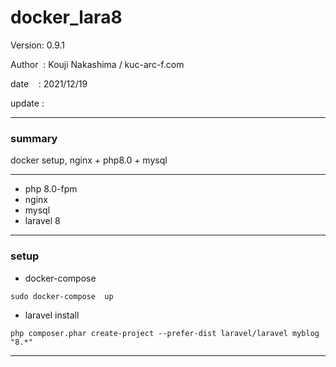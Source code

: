﻿# docker_lara8

 Version: 0.9.1

 Author  : Kouji Nakashima / kuc-arc-f.com

 date    : 2021/12/19
 
 update  :

***

### summary

docker setup, nginx + php8.0 + mysql

***
* php 8.0-fpm
* nginx
* mysql
* laravel 8

***
### setup

* docker-compose
```
sudo docker-compose  up
```

* laravel install
```
php composer.phar create-project --prefer-dist laravel/laravel myblog "8.*" 
```

***
